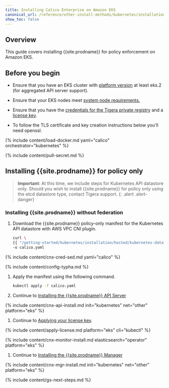 ```yaml
---
title: Installing Calico Enterprise on Amazon EKS
canonical_url: /reference/other-install-methods/kubernetes/installation/other
show_toc: false
---
```


## Overview

This guide covers installing {{site.prodname}} for policy enforcement on Amazon EKS.

## Before you begin

- Ensure that you have an EKS cluster with [platform version](https://docs.aws.amazon.com/eks/latest/userguide/platform-versions.html)
  at least eks.2 (for aggregated API server support).

- Ensure that your EKS nodes meet [system node requirements.]({{site.baseurl}}/getting-started/kubernetes/requirements)

- Ensure that you have the [credentials for the Tigera private registry]({{site.baseurl}}/getting-started/calico-enterprise#obtain-the-private-registry-credentials)
  and a [license key]({{site.baseurl}}/getting-started/calico-enterprise#obtain-a-license-key).

- To follow the TLS certificate and key creation instructions below you'll need openssl.

{% include content/load-docker.md yaml="calico" orchestrator="kubernetes" %}

{% include content/pull-secret.md %}

## <a name="install-cnx"></a>Installing {{site.prodname}} for policy only

> **Important**: At this time, we include steps for Kubernetes API datastore only. Should you wish
> to install {{site.prodname}} for policy only using the etcd datastore type, contact Tigera support.
{: .alert .alert-danger}

### <a name="install-ee-typha-nofed"></a>Installing {{site.prodname}} without federation

1. Download the {{site.prodname}} policy-only manifest for the Kubernetes API datastore with AWS VPC CNI plugin.

   ```bash
   curl \
   {{ "/getting-started/kubernetes/installation/hosted/kubernetes-datastore/policy-only-ecs/1.7/calico-typha.yaml" | absolute_url }} \
   -o calico.yaml
   ```

{% include content/cnx-cred-sed.md yaml="calico" %}

{% include content/config-typha.md %}

1. Apply the manifest using the following command.

   ```bash
   kubectl apply -f calico.yaml
   ```

1. Continue to [Installing the {{site.prodname}} API Server](#installing-the-{{site.prodnamedash}}-api-server)

{% include content/cnx-api-install.md init="kubernetes" net="other" platform="eks" %}

1. Continue to [Applying your license key](#applying-your-license-key).

{% include content/apply-license.md platform="eks" cli="kubectl" %}

{% include content/cnx-monitor-install.md elasticsearch="operator" platform="eks" %}

1. Continue to [Installing the {{site.prodname}} Manager](#installing-the-{{site.prodnamedash}}-manager)

{% include content/cnx-mgr-install.md init="kubernetes" net="other" platform="eks" %}

{% include content/gs-next-steps.md %}
